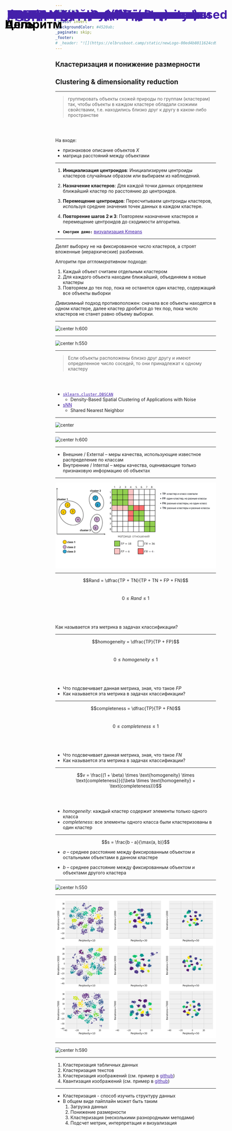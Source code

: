 ```yaml
---
marp: true
# Define title slide
_class: invert
_backgroundColor: #4520ab;
_paginate: skip;
_footer: 
# _header: "![](https://elbrusboot.camp/static/newLogo-00ed4b8011624cd94aa1812d35f25088.svg)"
---
```



<style>
img[alt~="center"] {
  display: block;
  margin: 0 auto;
}
h1 {
  position: absolute;
  left: 77px;
  top: 15px;
  right: 80px;
  height: 70px;
  line-height: 70px;
  margin-bottom: 20px;
  color: #4520ab;
  font-size: 28pt
}

h3 {
  position: absolute;
  left: 70px;
  top: 60px;
  font-size: 27pt;
  /* right: 80px; */
  /* height: 70px; */
  /* line-height: 70px; */
  /* margin-bottom: 20px; */
  color: black; 
  font-style: normal;
}


a {
  color: #4520ab;
}
</style>

# Фаза 1 • Неделя 3 • Понедельник

## Кластеризация и понижение размерности
## Clustering & dimensionality reduction

--- 
<!--- backgroundColor: white --->
<!--- paginate: true --->
<!--- header: "![](aux/Elbrus-bootcamp-RU.png)" --->

<style>
header {
    height: 675px;
    right: 20px;
    /* margin-bottom: 80px; */
}
header img {
    height: 60px;
    float: right;
 }
</style>


# Задача обучения без учителя

### Цель
> группировать объекты схожей природы по группам (кластерам) так, чтобы объекты в каждом кластере обладали схожими свойствами, т.е. находились близко друг к другу в каком-либо пространстве

</br>
</br>

На входе: 
- признаковое описание объектов $X$
- матрица расстояний между объектами

---
<!-- _footer: 📊 [Демо  1](http://alekseynp.com/viz/k-means.html) 📊[Демо 2](https://www.naftaliharris.com/blog/visualizing-dbscan-clustering/)-->

# Метод K-средних / K-means
### Алгоритм

1. **Инициализация центроидов**: Инициализируем центроиды кластеров случайным образом или выбираем из наблюдений.

2. **Назначение кластеров**: Для каждой точки данных определяем ближайший кластер по расстоянию до центроидов.

3. **Перемещение центроидов**: Пересчитываем центроиды кластеров, используя средние значения точек данных в каждом кластере.

4. **Повторение шагов 2 и 3**: Повторяем назначение кластеров и перемещение центроидов до сходимости алгоритма.



* **`Смотрим демо:`**  [визуализация Kmeans](http://alekseynp.com/viz/k-means.html)

---
# Иерархические методы

Делят выборку не на фиксированное число кластеров, а строят вложенные (иерархические) разбиения. 

Алгоритм при _аггломеративном_ подходе: 
1. Каждый объект считаем отдельным кластером
2. Для каждого объекта находим ближайший, объединяем в новые кластеры
3. Повторяем до тех пор, пока не останется один кластер, содержащий все объекты выборки


_Дивизимный_ подход противоположен: сначала все объекты находятся в одном кластере, далее кластер дробится до тех пор, пока число кластеров не станет равно объему выборки.

---
<!-- _footer: https://scikit-learn.org/stable/modules/generated/sklearn.cluster.AgglomerativeClustering.html -->

# Agglomerative vs. Divisive

![center h:600](https://yastatic.net/s3/ml-handbook/admin/19_4_7ed88aaa93.png)

<!-- ---
# Иерархические методы 
</br>

![h:550 center](https://drek4537l1klr.cloudfront.net/rhys/v-7/Figures/CH17_FIG_2_MLR.png) -->

--- 
<!-- _footer: 📊[Plot Hierarchical Clustering Dendrogram](https://scikit-learn.org/stable/auto_examples/cluster/plot_agglomerative_dendrogram.html#sphx-glr-auto-examples-cluster-plot-agglomerative-dendrogram-py) -->
# Дендрограмма 

![center h:550](https://ars.els-cdn.com/content/image/3-s2.0-B9780124157811000091-f09-04-9780124157811.jpg)

---
# Плотностной подход / Density based

> Если объекты расположены близко друг другу и имеют определенное число соседей, то они принадлежат к одному кластеру

<br><br>

- [`sklearn.cluster.DBSCAN`](https://scikit-learn.org/stable/modules/generated/sklearn.cluster.DBSCAN.html)
  - Density-Based Spatial Clustering of Applications with Noise
- [sNN](http://mlwiki.org/index.php/SNN_Clustering#SSN_Clustering_Algorithm)
  - Shared  Nearest  Neighbor


---
<!-- _footer: 📊[Демо](https://www.naftaliharris.com/blog/visualizing-dbscan-clustering/)-->

# DBSCAN 

![center](https://upload.wikimedia.org/wikipedia/commons/thumb/a/af/DBSCAN-Illustration.svg/600px-DBSCAN-Illustration.svg.png)



--- 
<!-- _footer: https://scikit-learn.org/stable/modules/clustering.html -->

![center h:600](https://scikit-learn.org/stable/_images/sphx_glr_plot_cluster_comparison_001.png)

---
# Метрики кластеризации

- Внешние / External –  меры качества, использующие известное распределение по классам
- Внутренние / Internal – меры качества, оценивающие только признаковую информацию об объектах

---
# Внешние метрики кластеризации

![center h:520](aux/clustering_external_metrics.jpg)

---
# `Ext` Rand Index

$$Rand = \dfrac{TP + TN}{TP + TN + FP + FN}$$
<br>

$$0 \leq Rand \leq 1$$
<br><br><br>

Как называется эта метрика в задачах классификации?

---
# `Ext` homogeneity(гомогенность)

$$homogeneity = \dfrac{TP}{TP + FP}$$
<br>

$$0 \leq homogeneity \leq 1$$
<br><br><br>

* Что подсвечивает данная метрика, зная, что такое $FP$
* Как называется эта метрика в задачах классификации?

---
# `Ext` completeness(полнота)

$$completeness = \dfrac{TP}{TP + FN}$$
<br>

$$0 \leq completeness \leq 1$$
<br><br><br>

* Что подсвечивает данная метрика, зная, что такое $FN$
* Как называется эта метрика в задачах классификации?

---
<!-- _footer: 📝[V-Measure: A conditional entropy-based external cluster evaluation measure](https://aclanthology.org/D07-1043.pdf) -->
# `Ext` V measure

$$v = \frac{(1 + \beta) \times \text{homogeneity} \times \text{completeness}}{(\beta \times \text{homogeneity} + \text{completeness})}$$ 

<br><br>

- _homogeneity_: каждый кластер содержит элементы только одного класса
- _completeness_: все элементы одного класса были кластеризованы в один кластер



---
<!-- _footer: 📊[sklearn illustration](https://scikit-learn.org/stable/auto_examples/cluster/plot_kmeans_silhouette_analysis.html)  -->

# `Int` Silhouette Coefficient

$$s = \frac{b - a}{\max(a, b)}$$



- $a$ – среднее расстояние между фиксированным объектом и остальными объектами в данном кластере

- $b$ – среднее расстояние между фиксированным объектом и объектами другого кластера





---
<!-- _footer: 📊[Кластеризуем лучше, чем «метод локтя»](https://temofeev.ru/info/articles/klasterizuem-luchshe-chem-metod-loktya/)  -->
# Elbow method

![center h:550](https://ranalytics.github.io/data-mining/101-Partitioning-Algos_files/figure-html/fig-10-1-1.png)



--- 
<!-- _footer: 📝 [animation tsne](https://distill.pub/2016/misread-tsne/) 📝[Препарируем t-SNE](https://habr.com/ru/post/267041/) -->


# TSNE

![center h:610](aux/tsne.png)

---
<!-- _footer: 📝[Uniform Manifold Approximation and Projection](https://ru.wikipedia.org/wiki/UMAP) 📊[Потрясающе красиво: как отобразить десятки признаков в данных](https://habr.com/ru/company/skillfactory/blog/580154/) 📊 [Understanding UMAP](https://pair-code.github.io/understanding-umap/)-->
<!-- _paginate: skip -->

# UMAP

![center h:590](https://habrastorage.org/getpro/habr/upload_files/00c/8f6/336/00c8f63366d66c11ee38aa00a00e5c1f.png) 

---

# Распространенные применения

1. Кластеризация табличных данных
2. Кластеризация текстов
3. Кластеризация изображений (см. пример в [github](https://github.com/Elbrus-DataScience/ds_bootcamp/blob/master/learning/09-unsupervised/04-01-Monday.md))
4. Квантизация изображений (см. пример в [github](https://github.com/Elbrus-DataScience/ds_bootcamp/blob/master/learning/09-unsupervised/04-01-Monday.md))
  

--- 

# Итоги

* Кластеризация - способ изучить структуру данных
* В общем виде пайплайн может быть таким
  1. Загрузка данных
  2. Понижение размерности
  3. Кластеризация (несколькими разнородными методами)
  4. Подсчет метрик, интерпретация и визуализация









